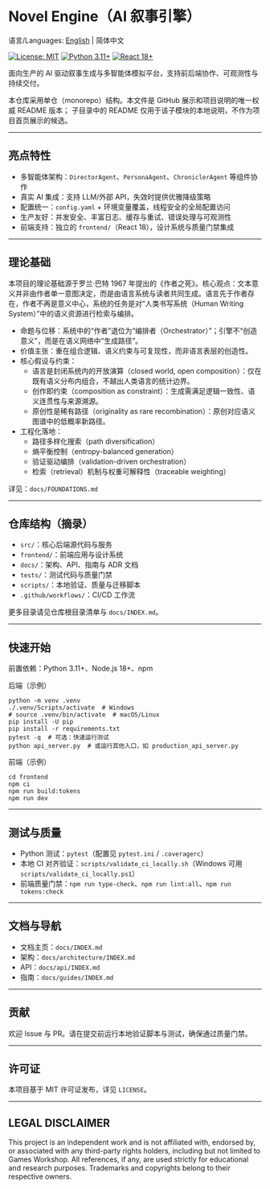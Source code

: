 # Novel Engine（AI 叙事引擎）

语言/Languages: [English](README.en.md) | 简体中文

[![License: MIT](https://img.shields.io/badge/License-MIT-blue.svg)](LICENSE)
[![Python 3.11+](https://img.shields.io/badge/python-3.11+-blue.svg)](https://www.python.org/downloads/)
[![React 18+](https://img.shields.io/badge/react-18+-blue.svg)](https://react.dev/)

面向生产的 AI 驱动叙事生成与多智能体模拟平台，支持前后端协作、可观测性与持续交付。

本仓库采用单仓（monorepo）结构。本文件是 GitHub 展示和项目说明的唯一权威 README 版本；
子目录中的 README 仅用于该子模块的本地说明，不作为项目首页展示的候选。

---

## 亮点特性

- 多智能体架构：`DirectorAgent`、`PersonaAgent`、`ChroniclerAgent` 等组件协作
- 真实 AI 集成：支持 LLM/外部 API，失效时提供优雅降级策略
- 配置统一：`config.yaml` + 环境变量覆盖，线程安全的全局配置访问
- 生产友好：并发安全、丰富日志、缓存与重试、错误处理与可观测性
- 前端支持：独立的 `frontend/`（React 18），设计系统与质量门禁集成

---

## 理论基础

本项目的理论基础源于罗兰·巴特 1967 年提出的《作者之死》。核心观点：文本意义并非由作者单一意图决定，而是由语言系统与读者共同生成。语言先于作者存在，作者不再是意义中心，系统的任务是对“人类书写系统（Human Writing System）”中的语义资源进行检索与编排。

- 命题与位移：系统中的“作者”退位为“编排者（Orchestrator）”；引擎不“创造意义”，而是在语义网络中“生成路径”。
- 价值主张：重在组合逻辑、语义约束与可复现性，而非语言表层的创造性。
- 核心假设与约束：
  - 语言是封闭系统内的开放演算（closed world, open composition）：仅在既有语义分布内组合，不越出人类语言的统计边界。
  - 创作即约束（composition as constraint）：生成需满足逻辑一致性、语义连贯性与来源溯源。
  - 原创性是稀有路径（originality as rare recombination）：原创对应语义图谱中的低概率新路径。
- 工程化落地：
  - 路径多样化搜索（path diversification）
  - 熵平衡控制（entropy-balanced generation）
  - 验证驱动编排（validation-driven orchestration）
  - 检索（retrieval）机制与权重可解释性（traceable weighting）

详见：`docs/FOUNDATIONS.md`

---

## 仓库结构（摘录）

- `src/`：核心后端源代码与服务
- `frontend/`：前端应用与设计系统
- `docs/`：架构、API、指南与 ADR 文档
- `tests/`：测试代码与质量门禁
- `scripts/`：本地验证、质量与迁移脚本
- `.github/workflows/`：CI/CD 工作流

更多目录请见仓库根目录清单与 `docs/INDEX.md`。

---

## 快速开始

前置依赖：Python 3.11+、Node.js 18+、npm

后端（示例）

```
python -m venv .venv
./.venv/Scripts/activate  # Windows
# source .venv/bin/activate  # macOS/Linux
pip install -U pip
pip install -r requirements.txt
pytest -q  # 可选：快速运行测试
python api_server.py  # 或运行其他入口，如 production_api_server.py
```

前端（示例）

```
cd frontend
npm ci
npm run build:tokens
npm run dev
```

---

## 测试与质量

- Python 测试：`pytest`（配置见 `pytest.ini` / `.coveragerc`）
- 本地 CI 对齐验证：`scripts/validate_ci_locally.sh`（Windows 可用 `scripts/validate_ci_locally.ps1`）
- 前端质量门禁：`npm run type-check`、`npm run lint:all`、`npm run tokens:check`

---

## 文档与导航

- 文档主页：`docs/INDEX.md`
- 架构：`docs/architecture/INDEX.md`
- API：`docs/api/INDEX.md`
- 指南：`docs/guides/INDEX.md`

---

## 贡献

欢迎 Issue 与 PR。请在提交前运行本地验证脚本与测试，确保通过质量门禁。

---

## 许可证

本项目基于 MIT 许可证发布，详见 `LICENSE`。

---

## LEGAL DISCLAIMER

This project is an independent work and is not affiliated with, endorsed by, or associated with any third-party rights holders, including but not limited to Games Workshop. All references, if any, are used strictly for educational and research purposes. Trademarks and copyrights belong to their respective owners.
